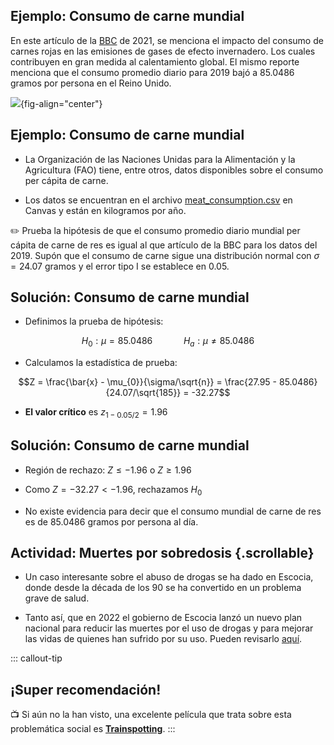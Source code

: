 ## Ejemplo: Consumo de carne mundial

En este artículo de la [BBC](https://www.bbc.com/news/explainers-59232599) de 2021, se menciona el impacto del consumo de carnes rojas en las emisiones de gases de efecto invernadero. Los cuales contribuyen en gran medida al calentamiento global. El mismo reporte menciona que el consumo promedio diario para 2019 bajó a 85.0486 gramos por persona en el Reino Unido.

![](https://media.giphy.com/media/FT6DYlscgddh8cTR6d/giphy.gif){fig-align="center"}

## Ejemplo: Consumo de carne mundial

-   La Organización de las Naciones Unidas para la Alimentación y la Agricultura (FAO) tiene, entre otros, datos disponibles sobre el consumo per cápita de carne.

-   Los datos se encuentran en el archivo [meat_consumption.csv](https://experiencia21.tec.mx/courses/352034/files/137949181?module_item_id=22616836) en Canvas y están en kilogramos por año.

✏️ Prueba la hipótesis de que el consumo promedio diario mundial per cápita de carne de res es igual al que artículo de la BBC para los datos del 2019. Supón que el consumo de carne sigue una distribución normal con $\sigma = 24.07$ gramos y el error tipo I se establece en 0.05.

## Solución: Consumo de carne mundial

- Definimos la prueba de hipótesis:

$$H_{0}: \mu = 85.0486 \quad \quad \quad H_{a}: \mu \neq 85.0486$$

- Calculamos la estadística de prueba:

$$Z = \frac{\bar{x} - \mu_{0}}{\sigma/\sqrt{n}} = \frac{27.95 - 85.0486}{24.07/\sqrt{185}} = -32.27$$

- **El valor crítico** es $z_{1 - 0.05/2} = 1.96$

## Solución: Consumo de carne mundial

-   Región de rechazo: $Z \leq -1.96$ o $Z \geq 1.96$

-   Como $Z = -32.27 < -1.96$, rechazamos $H_{0}$

-   No existe evidencia para decir que el consumo mundial de carne de res es de 85.0486 gramos por persona al día.

<!-- ## Actividad: Escena del crimen -->

<!-- Una ventana rota es parte de la escena de un crimen y se recuperan fragmentos de vidrio de la ropa de un sospechoso. Se toman mediciones del [índice refractivo](https://en.wikipedia.org/wiki/Refractive_index) de 49 fragmentos de la ventana y 5 fragmentos encontrados en el sospechoso. Estas mediciones se encuentran en el archivo [refractive_index.csv](https://experiencia21.tec.mx/courses/352034/files/138073590?module_item_id=22624552) que se encuentra en Canvas. -->

<!-- ![](figures/crime_scene.jpg){fig-align="center"} -->

<!-- ## Actividad: Escena del crimen {.scrollable} -->

<!-- - Formemos equipos de 3 o 4 personas. -->

<!-- - Su trabajo es encontrar evidencia que ayude a determinar si el sospechoso es o no es culpable. -->

<!-- ✏️ Ayúdense de todo lo que hemos aprendido: Realicen gráficas y calculen medidas descriptivas. Interpreten apropiadamente cada uno de sus resultados. -->

<!-- ✏️ Suponiendo una distribución normal, pueden estimar la media y la desviación estándar para el índice de refracción del vidrio que se encontró en la escena del crimen y para el que se encontró en la ropa del sospechoso. -->

<!-- ✏️ Calculen intervalos de confianza para ambas medias. -->

<!-- ✏️ Realicen una prueba de hipótesis para determinar si las medias son iguales o no. -->

<!-- ✏️ Escriban sus conclusiones y cómo le comunicarían al jurado sus resultados y lo que éstos implican. -->

<!-- ✏️ Suban un breve reporte a Canvas. -->

## Actividad: Muertes por sobredosis {.scrollable}

-   Un caso interesante sobre el abuso de drogas se ha dado en Escocia, donde desde la década de los 90 se ha convertido en un problema grave de salud.

-   Tanto así, que en 2022 el gobierno de Escocia lanzó un nuevo plan nacional para reducir las muertes por el uso de drogas y para mejorar las vidas de quienes han sufrido por su uso. Pueden revisarlo [aquí](https://www.gov.scot/publications/national-drugs-mission-plan-2022-2026/pages/3/).

::: callout-tip
## ¡Super recomendación!
📺 Si aún no la han visto, una excelente película que trata sobre esta problemática social es [**Trainspotting**](https://es.wikipedia.org/wiki/Trainspotting).
:::
